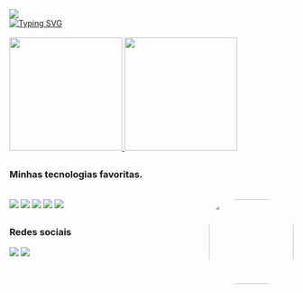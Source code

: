 <div>
  <a href="https://github.com/DenverCoder1/readme-typing-svg">
    <img src="https://readme-typing-svg.herokuapp.com?font=lucida+console&duration=4000&pause=1500&color=F76DEF&=435&lines=Olá+👋"/>
    <br>
    <img src="https://readme-typing-svg.herokuapp.com?font=lucida+console&weight=900&size=18&duration=4000&pause=2000&color=F76DEF&=435&lines=Meu+nome+%C3%A9+Marlus+Silva;Seja+bem+vindo(a)+ao+meu+perfil!;Amo+Programar;Estou+sempre+em+busca+do+melhor" alt="Typing SVG" />
  </a>
  
</div>

<br>
<!-- GitHub status -->
<div>
  <a href="https://github.com/MarlusCSilva">
    <img height="200em" class="color" src="https://github-readme-stats.vercel.app/api?username=MarlusCSilva&count_private=true&show_icons=true&bg_color=30,000000,4169E1&title_color=fff&text_color=fff" />
    <img height="200em" src="https://github-readme-stats.vercel.app/api/top-langs/?username=MarlusCSilva&layout=donut&bg_color=30,4169E1,000000&title_color=fff&text_color=fff" />
  </a>
 </div>

  ##
 
<!-- Tecnologia mais ultilizadas -->
### Minhas tecnologias favoritas.
<div style="display: inline_block"><br>
   <img src="https://img.shields.io/badge/Windows%2011-%230079d5.svg?style=for-the-badge&logo=Windows%2011&logoColor=white" />
   <img src="https://img.shields.io/badge/Spotify-1ED760?style=for-the-badge&logo=spotify&logoColor=white" />
   <img src="https://img.shields.io/badge/Visual_Studio_Code-0078D4?style=for-the-badge&logo=visual%20studio%20code&logoColor=white" />
   <img src="https://img.shields.io/badge/GitHub-%2312100E.svg?&style=for-the-badge&logo=Github&logoColor=white" />
   <img src="https://img.shields.io/badge/Discord-%235865F2.svg?style=for-the-badge&logo=discord&logoColor=white" />
  
  <img align="right" height="150" style="border-radius:50px;" src="https://media.tenor.com/k7v9dZiw6rsAAAAi/hello-kitty.gif"/>
</div>

  ##
### Redes sociais
<!-- Redes sociais -->
<div> 
  <a href="mailto:marlussilva5816@gmail.com"><img src="https://img.shields.io/badge/-Gmail-%23333?style=for-the-badge&logo=gmail&logoColor=white" target="_blank"></a>
  <a href="https://www.linkedin.com/in/marlus-silva-a7203b26a/" target="_blank"><img src="https://img.shields.io/badge/-LinkedIn-%230077B5?style=for-the-badge&logo=linkedin&logoColor=white" target="_blank"></a>
</div>
